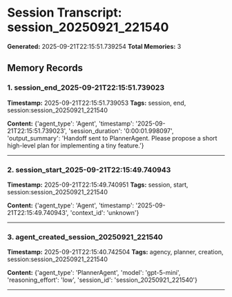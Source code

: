 # Session Transcript: session_20250921_221540

**Generated:** 2025-09-21T22:15:51.739254
**Total Memories:** 3

## Memory Records

### 1. session_end_2025-09-21T22:15:51.739023

**Timestamp:** 2025-09-21T22:15:51.739053
**Tags:** session, end, session:session_20250921_221540

**Content:** {'agent_type': 'Agent', 'timestamp': '2025-09-21T22:15:51.739023', 'session_duration': '0:00:01.998097', 'output_summary': 'Handoff sent to PlannerAgent. Please propose a short high-level plan for implementing a tiny feature.'}

---

### 2. session_start_2025-09-21T22:15:49.740943

**Timestamp:** 2025-09-21T22:15:49.740951
**Tags:** session, start, session:session_20250921_221540

**Content:** {'agent_type': 'Agent', 'timestamp': '2025-09-21T22:15:49.740943', 'context_id': 'unknown'}

---

### 3. agent_created_session_20250921_221540

**Timestamp:** 2025-09-21T22:15:40.742504
**Tags:** agency, planner, creation, session:session_20250921_221540

**Content:** {'agent_type': 'PlannerAgent', 'model': 'gpt-5-mini', 'reasoning_effort': 'low', 'session_id': 'session_20250921_221540'}

---

